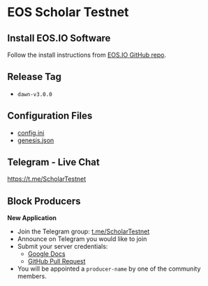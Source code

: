 # EOS Scholar Testnet

## Install EOS.IO Software

Follow the install instructions from [EOS.IO GitHub repo](https://github.com/EOSIO/eos).

## Release Tag

- `dawn-v3.0.0`

## Configuration Files

- [config.ini](config.ini)
- [genesis.json](genesis.json)

## Telegram - Live Chat

https://t.me/ScholarTestnet

## Block Producers

**New Application**

- Join the Telegram group: [t.me/ScholarTestnet](https://t.me/ScholarTestnet)
- Announce on Telegram you would like to join
- Submit your server credentials:
  - [Google Docs](https://docs.google.com/forms/d/1wUrzzyyzqQAPIGaikxrJEKq9iDnICO9bw4mkaXalu0Y)
  - [GitHub Pull Request](https://github.com/ScholarTestnet/scholar-block-producers)
- You will be appointed a `producer-name` by one of the community members.
